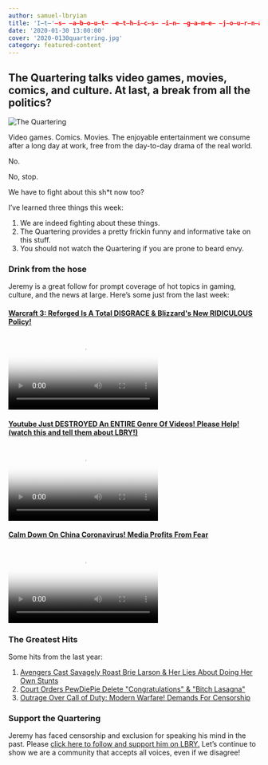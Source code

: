 ```yaml
---
author: samuel-lbryian
title: 'I̶t̶'̶s̶ ̶a̶b̶o̶u̶t̶ ̶e̶t̶h̶i̶c̶s̶ ̶i̶n̶ ̶g̶a̶m̶e̶ ̶j̶o̶u̶r̶n̶a̶l̶i̶s̶m̶  Aw who knows just watch The Quartering'
date: '2020-01-30 13:00:00'
cover: '2020-0130quartering.jpg'
category: featured-content
---
```


## The Quartering talks video games, movies, comics, and culture. At last, a break from all the politics?

![The Quartering](https://spee.ch/@lbrynews:0/quartering.jpeg)

Video games. Comics. Movies. The enjoyable entertainment we consume after a long day at work, free from the day-to-day drama of the real world.

No.

No, stop.

We have to fight about this sh*t now too?

I’ve learned three things this week:

1. We are indeed fighting about these things.
2. The Quartering provides a pretty frickin funny and informative take on this stuff.
3. You should not watch the Quartering if you are prone to beard envy.

### Drink from the hose

Jeremy is a great follow for prompt coverage of hot topics in gaming, culture, and the news at large. Here’s some just from the last week:

#### [Warcraft 3: Reforged Is A Total DISGRACE & Blizzard's New RIDICULOUS Policy!](https://open.lbry.com/@TheQuartering:1/warcraft-3-reforged-is-a-total-disgrace:2)

<video controls poster="https://thumbnails.lbry.com/w6b78tyr0nQ" src="https://lbryplayer.xyz/content/claims/warcraft-3-reforged-is-a-total-disgrace/29663cf285a45cad897ebfa7e4a9fe2663121e01/stream"></video>

#### [Youtube Just DESTROYED An ENTIRE Genre Of Videos! Please Help! (watch this and tell them about LBRY!)](https://open.lbry.com/@TheQuartering:1/youtube-just-destroyed-an-entire-genre:2)

<video controls poster="https://thumbnails.lbry.com/IFhz7MyiRQA" src="https://lbryplayer.xyz/content/claims/youtube-just-destroyed-an-entire-genre/2450dc4320d99fbad58e2c6b4d8717e483b71a1f/stream.mp4"></video>

#### [Calm Down On China Coronavirus! Media Profits From Fear](https://open.lbry.com/@TheQuartering:1/calm-down-on-china-coronavirus-media:8)

<video controls poster="https://thumbnails.lbry.com/F9gtmIzk_-g" src="https://lbryplayer.xyz/content/claims/calm-down-on-china-coronavirus-media/8956d003cb5f6c262ffb6b83a2dccb1e27cd0081/stream.mp4"></video>

### The Greatest Hits

Some hits from the last year:

1. [Avengers Cast Savagely Roast Brie Larson & Her Lies About Doing Her Own Stunts](https://open.lbry.com/@TheQuartering:1/avengers-cast-savagely-roast-brie-larson:b)
2. [Court Orders PewDiePie Delete "Congratulations" & "Bitch Lasagna"](https://open.lbry.com/@TheQuartering:1/court-orders-pewdiepie-delete:d)
3. [Outrage Over Call of Duty: Modern Warfare! Demands For Censorship](https://open.lbry.com/@TheQuartering:1/outrage-over-call-of-duty-modern-warfare:d)

### Support the Quartering

Jeremy has faced censorship and exclusion for speaking his mind in the past. Please [click here to follow and support him on LBRY.](https://open.lbry.com/@TheQuartering:1) Let’s continue to show we are a community that accepts all voices, even if we disagree!
